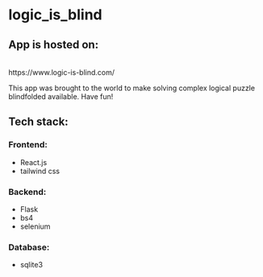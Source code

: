 # logic_is_blind

## App is hosted on:
<br>
https://www.logic-is-blind.com/
<br>

This app was brought to the world to make solving complex logical puzzle blindfolded available.
Have fun!

## Tech stack:
### Frontend:
- React.js
- tailwind css

### Backend:
- Flask
- bs4
- selenium

### Database:
- sqlite3
